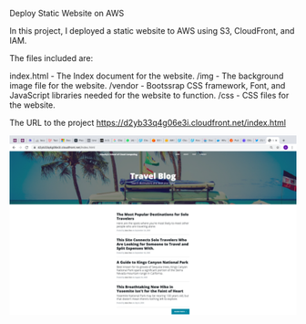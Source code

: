 Deploy Static Website on AWS

In this project, I deployed a static website to AWS using S3, CloudFront, and IAM.

The files included are: 

index.html - The Index document for the website.
/img - The background image file for the website.
/vendor - Bootssrap CSS framework, Font, and JavaScript libraries needed for the website to function.
/css - CSS files for the website.

The URL to the project https://d2yb33q4g06e3i.cloudfront.net/index.html

<img src="https://github.com/LarrySul/deploy-static-website-on-aws/blob/master/screenshot/Screenshot%202020-12-28%20at%2000.21.12.png" alt="Udacity School of Cloud Computing">



